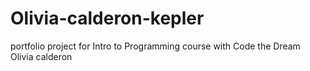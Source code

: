 # Olivia-calderon-kepler
portfolio project for Intro to Programming course with Code the Dream
Olivia calderon

